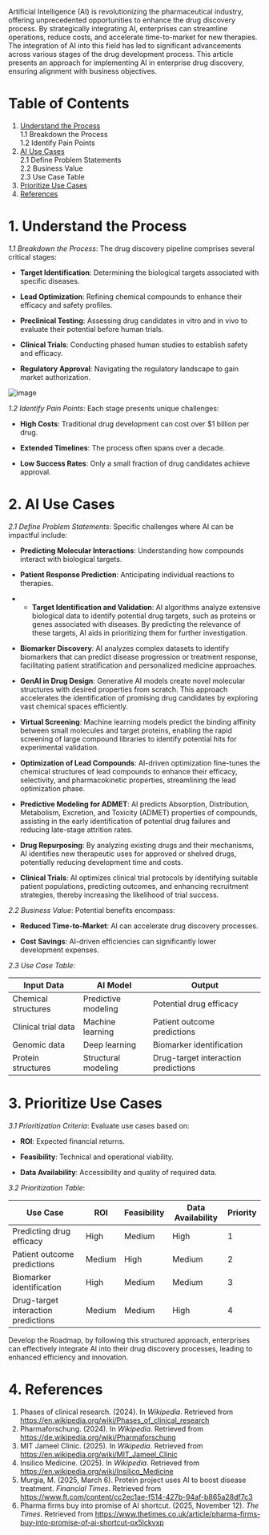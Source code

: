 
Artificial Intelligence (AI) is revolutionizing the pharmaceutical industry, offering unprecedented opportunities to enhance the drug discovery process. By strategically integrating AI, enterprises can streamline operations, reduce costs, and accelerate time-to-market for new therapies. The integration of AI into this field has led to significant advancements across various stages of the drug development process. This article presents an approach for implementing AI in enterprise drug discovery, ensuring alignment with business objectives.

# Table of Contents

1. [Understand the Process](#understand-the-process)  
   1.1 Breakdown the Process  
   1.2 Identify Pain Points  
2. [AI Use Cases](#ai-use-cases)  
   2.1 Define Problem Statements  
   2.2 Business Value  
   2.3 Use Case Table  
3. [Prioritize Use Cases](#prioritize-use-cases)  
4. [References](#references)  


# 1. Understand the Process

*1.1 Breakdown the Process*: The drug discovery pipeline comprises several critical stages:

- **Target Identification**: Determining the biological targets associated with specific diseases.

- **Lead Optimization**: Refining chemical compounds to enhance their efficacy and safety profiles.

- **Preclinical Testing**: Assessing drug candidates in vitro and in vivo to evaluate their potential before human trials.

- **Clinical Trials**: Conducting phased human studies to establish safety and efficacy.

- **Regulatory Approval**: Navigating the regulatory landscape to gain market authorization.

![image](https://github.com/user-attachments/assets/a3886a84-8dd0-4520-8f7e-60c9e3e8bef8)


*1.2 Identify Pain Points*: Each stage presents unique challenges:

- **High Costs**: Traditional drug development can cost over $1 billion per drug.

- **Extended Timelines**: The process often spans over a decade.

- **Low Success Rates**: Only a small fraction of drug candidates achieve approval.

# 2. AI Use Cases

*2.1 Define Problem Statements*: Specific challenges where AI can be impactful include:

- **Predicting Molecular Interactions**: Understanding how compounds interact with biological targets.

- **Patient Response Prediction**: Anticipating individual reactions to therapies.
- - **Target Identification and Validation**: AI algorithms analyze extensive biological data to identify potential drug targets, such as proteins or genes associated with diseases. By predicting the relevance of these targets, AI aids in prioritizing them for further investigation.

- **Biomarker Discovery**: AI analyzes complex datasets to identify biomarkers that can predict disease progression or treatment response, facilitating patient stratification and personalized medicine approaches.

- **GenAI in Drug Design**: Generative AI models create novel molecular structures with desired properties from scratch. This approach accelerates the identification of promising drug candidates by exploring vast chemical spaces efficiently.

- **Virtual Screening**: Machine learning models predict the binding affinity between small molecules and target proteins, enabling the rapid screening of large compound libraries to identify potential hits for experimental validation.

- **Optimization of Lead Compounds**: AI-driven optimization fine-tunes the chemical structures of lead compounds to enhance their efficacy, selectivity, and pharmacokinetic properties, streamlining the lead optimization phase.


- **Predictive Modeling for ADMET**: AI predicts Absorption, Distribution, Metabolism, Excretion, and Toxicity (ADMET) properties of compounds, assisting in the early identification of potential drug failures and reducing late-stage attrition rates.

- **Drug Repurposing**: By analyzing existing drugs and their mechanisms, AI identifies new therapeutic uses for approved or shelved drugs, potentially reducing development time and costs.


- **Clinical Trials**: AI optimizes clinical trial protocols by identifying suitable patient populations, predicting outcomes, and enhancing recruitment strategies, thereby increasing the likelihood of trial success.

*2.2 Business Value*: Potential benefits encompass:

- **Reduced Time-to-Market**: AI can accelerate drug discovery processes.

- **Cost Savings**: AI-driven efficiencies can significantly lower development expenses.

*2.3 Use Case Table*:

| Input Data             | AI Model             | Output                               |
|------------------------|----------------------|--------------------------------------|
| Chemical structures    | Predictive modeling  | Potential drug efficacy              |
| Clinical trial data    | Machine learning     | Patient outcome predictions          |
| Genomic data           | Deep learning        | Biomarker identification             |
| Protein structures     | Structural modeling  | Drug-target interaction predictions  |

# 3. Prioritize Use Cases

*3.1 Prioritization Criteria*: Evaluate use cases based on:

- **ROI**: Expected financial returns.

- **Feasibility**: Technical and operational viability.

- **Data Availability**: Accessibility and quality of required data.

*3.2 Prioritization Table*:

| Use Case                     | ROI   | Feasibility | Data Availability | Priority |
|------------------------------|-------|-------------|-------------------|----------|
| Predicting drug efficacy     | High  | Medium      | High              | 1        |
| Patient outcome predictions  | Medium| High        | Medium            | 2        |
| Biomarker identification     | High  | Medium      | Medium            | 3        |
| Drug-target interaction predictions | Medium| Medium      | High              | 4        |

Develop the Roadmap, by following this structured approach, enterprises can effectively integrate AI into their drug discovery processes, leading to enhanced efficiency and innovation.

# 4. References

1. Phases of clinical research. (2024). In *Wikipedia*. Retrieved from https://en.wikipedia.org/wiki/Phases_of_clinical_research
2. Pharmaforschung. (2024). In *Wikipedia*. Retrieved from https://de.wikipedia.org/wiki/Pharmaforschung
3. MIT Jameel Clinic. (2025). In *Wikipedia*. Retrieved from https://en.wikipedia.org/wiki/MIT_Jameel_Clinic
4. Insilico Medicine. (2025). In *Wikipedia*. Retrieved from https://en.wikipedia.org/wiki/Insilico_Medicine
5. Murgia, M. (2025, March 6). Protein project uses AI to boost disease treatment. *Financial Times*. Retrieved from https://www.ft.com/content/cc2ec1ae-f514-427b-94af-b865a28df7c3
6. Pharma firms buy into promise of AI shortcut. (2025, November 12). *The Times*. Retrieved from https://www.thetimes.co.uk/article/pharma-firms-buy-into-promise-of-ai-shortcut-px5lckvxp

